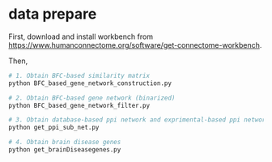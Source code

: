 # data prepare

First, download and install workbench from https://www.humanconnectome.org/software/get-connectome-workbench. 

Then, 
```bash 
# 1. Obtain BFC-based similarity matrix
python BFC_based_gene_network_construction.py

# 2. Obtain BFC-based gene network (binarized)
python BFC_based_gene_network_filter.py

# 3. Obtain database-based ppi network and exprimental-based ppi network
python get_ppi_sub_net.py

# 4. Obtain brain disease genes 
python get_brainDiseasegenes.py
```

